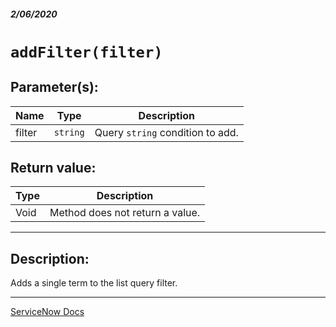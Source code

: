 ##### 2/06/2020
# `addFilter(filter)`

## Parameter(s):
| Name | Type | Description |
|---|---|---|
| filter | `string` | Query `string` condition to add. |

## Return value:
| Type | Description |
|---|---|
| Void | Method does not return a value. |

---

## Description:
Adds a single term to the list query filter.

---

[ServiceNow Docs](https://developer.servicenow.com/app.do#!/api_doc?v=newyork&id=r_GLV3-addFilter_S)